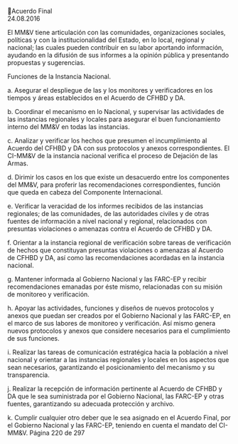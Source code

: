 Acuerdo Final  
24.08.2016 
 
El  MM&V  tiene  articulación  con  las  comunidades,  organizaciones  sociales,  políticas  y  con  la 
institucionalidad  del  Estado,  en  lo  local,  regional  y  nacional;  las  cuales  pueden  contribuir  en  su  labor 
aportando  información,  ayudando  en  la  difusión  de  sus  informes  a  la  opinión  pública  y  presentando 
propuestas y sugerencias. 
 
Funciones de la Instancia Nacional. 
 
a. Asegurar el despliegue de las y los monitores y verificadores en los tiempos y áreas establecidos en 
el Acuerdo de CFHBD y DA. 
 
b. Coordinar  el  mecanismo  en  lo  Nacional,  y  supervisar  las  actividades  de  las  instancias  regionales  y 
locales para asegurar el buen funcionamiento interno del MM&V en todas las instancias.  
 
c. Analizar y verificar los hechos que presumen el incumplimiento al Acuerdo del CFHBD y DA con sus 
protocolos y anexos correspondientes. El CI-MM&V de la instancia nacional verifica el proceso de 
Dejación de las Armas.  
 
d. Dirimir los casos en los que existe un desacuerdo entre los componentes del MM&V, para proferir 
las recomendaciones correspondientes, función que queda en cabeza del Componente Internacional.  
 
e. Verificar la veracidad de los informes recibidos de las instancias regionales; de las comunidades, de 
las autoridades civiles y de otras fuentes de información a nivel nacional y regional, relacionados con 
presuntas violaciones o amenazas contra el Acuerdo de CFHBD y DA. 
 
f. Orientar a la instancia regional de verificación sobre tareas de verificación de hechos que constituyan 
presuntas  violaciones  o  amenazas  al  Acuerdo  de  CFHBD  y  DA,  así  como  las  recomendaciones 
acordadas en la instancia nacional. 
 
g. Mantener informada al Gobierno Nacional y las FARC-EP y recibir recomendaciones emanadas por 
éste mismo, relacionadas con su misión de monitoreo y verificación. 
 
h. Apoyar las actividades, funciones y diseños de nuevos protocolos y anexos que puedan ser creados 
por el Gobierno Nacional y las FARC-EP, en el marco de sus labores de monitoreo y verificación. Así 
mismo genera nuevos protocolos y anexos que considere necesarios para el cumplimiento de sus 
funciones. 
 
i. Realizar las tareas de comunicación estratégica hacia la población a nivel nacional y orientar a las 
instancias regionales y locales en los aspectos que sean necesarios, garantizando el posicionamiento 
del mecanismo y su transparencia. 
 
j. Realizar la recepción de información pertinente al Acuerdo de CFHBD y DA que le sea suministrada 
por  el  Gobierno  Nacional,  las  FARC-EP  y  otras  fuentes,  garantizando  su  adecuada  protección  y 
archivo.  
 
k. Cumplir cualquier otro deber que le sea asignado en el Acuerdo Final, por el Gobierno Nacional y las 
FARC-EP, teniendo en cuenta el mandato del CI-MM&V. 
Página 220 de 297 
 


